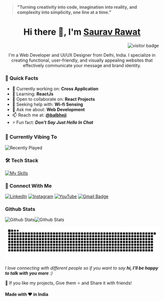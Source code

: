 <!-- My Profile -->

> **"Turning creativity into code, imagination into reality, and complexity into simplicity, one line at a time."**

<h1 align="center">Hi there 👋, I'm <a href="https://sauravrwt.github.io">Saurav Rawat</a></h1>
<div align="right"><img src="https://komarev.com/ghpvc/?username=SauRavRwT&label=Visitors&color=297865&style=flat" alt="visitor badge"/></div>

<p align="center">I'm a Web Developer and UI/UX Designer from Delhi, India. I specialize in creating functional, user-friendly, and visually appealing websites that effectively communicate your message and brand identity.</p>

### 🚀 Quick Facts

- 🔭 Currently working on: **Cross Application**
- 🌱 Learning: **ReactJs**
- 👯 Open to collaborate on: **React Projects**
- 🤔 Seeking help with: **Wi-fi Sensing**
- 💬 Ask me about: **Web Development**
- 📫 Reach me at: **[@balbheji](https://t.me/balbheji)**
- ⚡ Fun fact: **_Don't Say Just Hello In Chat_**

### 🎵 Currently Vibing To
![Recently Played](https://spotify-recently-played-readme.vercel.app/api?user=31yhbuia3m5aa5vkzebrgk7rujly&count=2&width=300)

### 🛠️ Tech Stack
[![My Skills](https://skillicons.dev/icons?i=react,bootstrap,js,html,css,tailwind,firebase,mongo,mysql,figma,nodejs,androidstudio,java)](#)

### 🤝 Connect With Me
[![LinkedIn](https://img.shields.io/badge/-SauRavRwT-blue?style=flat-square&logo=Linkedin&logoColor=white)](https://www.linkedin.com/in/SauRavRwT/)
[![Instagram](https://img.shields.io/badge/-rawatsensei-purple?style=flat-square&logo=instagram&logoColor=white)](https://instagram.com/rawatsensei)
[![YouTube](https://img.shields.io/badge/-balbheji-darkred?style=flat-square&logo=youtube&logoColor=white)](https://www.youtube.com/@balbheji)
[![Gmail Badge](https://img.shields.io/badge/-souravrawat142@gmail.com-c14438?style=flat-square&logo=Gmail&logoColor=white&link=mailto:souravrawat142@gmail.com)](mailto:souravrawat142@gmail.com)

### Github Stats

![Github Stats](https://github-readme-stats.vercel.app/api?username=SauRavRwT&theme=gotham&hide_border=true&include_all_commits=true&count_private=true)![Github Stats](https://github-readme-stats.vercel.app/api/top-langs/?username=SauRavRwT&theme=gotham&hide_border=true&include_all_commits=true&count_private=true&layout=compact)

![Snake animation](https://raw.githubusercontent.com/SauRavRwT/SauRavRwT/output/snake.svg)


_I love connecting with different people so if you want to say **hi, I'll be happy to talk with you more** :)_

💙 If you like my projects, Give them ⭐ and Share it with friends!

**Made with ❤️ in India**

